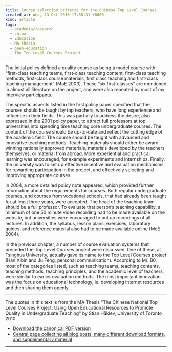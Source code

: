 ```yaml
---
title: Course selection criteria for the Chinese Top Level Courses
created_at: Wed, 13 Oct 2010 17:58:31 +0000
kind: article
tags:
  - academia/research
  - china
  - Education
  - MA thesis
  - open-education
  - The Top Level Courses Project
---
```


The initial policy defined a quality course as being a model course with
“first-class teaching teams, first-class teaching content, first-class
teaching methods, first-class course materials, first class teaching and
first-class teaching management” (MoE 2003). These “six first-classes”
are mentioned in almost all literature on the project, and were also
repeated by most of my interview participants.

The specific aspects listed in the first policy paper specified that the
courses should be taught by top teachers, who have long experience and
influence in their fields. This was partially to address the desire,
also expressed in the 2001 policy paper, to attract full professors at
top universities into spending time teaching core undergraduate courses.
The content of the course should be up-to-date and reflect the cutting
edge of the academic field. The course should be taught with advanced
and innovative teaching methods. Teaching materials should either be
award-winning nationally approved materials, materials developed by the
teachers themselves, or material from abroad. More experiential and
practical learning was encouraged, for example experiments and
internships. Finally, the university was to set up effective incentive
and evaluation mechanisms for rewarding participation in the project,
and effectively selecting and improving appropriate courses.

In 2004, a more detailed policy note appeared, which provided further
information about the requirements for courses. Both regular
undergraduate courses, and courses from vocational schools, that had
already been taught for at least three years, were accepted. The head of
the teaching team should be a full professor. To evaluate that person’s
teaching capability, a minimum of one 50 minute video recording had to
be made available on the website, but universities were encouraged to
put up recordings of all lectures. In addition, the syllabus, lesson
plans, exercises, laboratory guides, and reference material also had to
be made available online (MoE 2004).

In the previous chapter, a number of course evaluation systems that
preceded the Top Level Courses project were discussed. One of these, at
Tsinghua University, actually gave its name to the Top Level Courses
project (Han Xibin and Ju Feng, personal communication). According to
Mr. B0, most of the categories listed, such as teaching teams, teaching
contents, teaching methods, teaching principles, and the academic level
of teachers, were similar to earlier evaluation methods. The most
important innovation was the focus on educational technology, ie.
developing internet resources and then sharing them openly.

* * * * *

The quotes in this text is from the MA Thesis "The Chinese National Top
Level Courses Project: Using Open Educational Resources to Promote
Quality in Undergraduate Teaching" by Stian Håklev, University of
Toronto 2010.

-   [Download the canonical PDF
  version](http://reganmian.net/top-level-courses/Haklev_Stian_201009_MA_thesis.pdf)
-   [Central page collecting all blog posts, many different download
  formats, and supplementary
  material](http://reganmian.net/top-level-courses)

* * * * *
